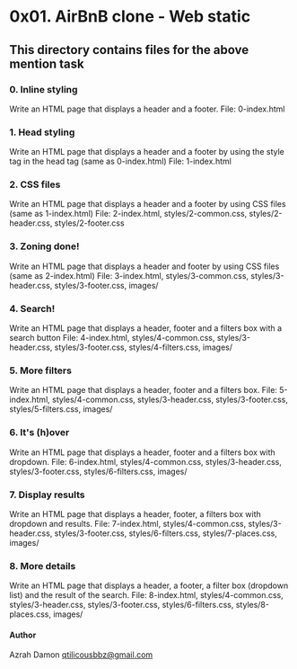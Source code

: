 # 0x01. AirBnB clone - Web static

## This directory contains files for the above mention task

### 0. Inline styling
Write an HTML page that displays a header and a footer.
File: 0-index.html

### 1. Head styling
Write an HTML page that displays a header and a footer by using the style tag in the head tag (same as 0-index.html)
File: 1-index.html

### 2. CSS files
Write an HTML page that displays a header and a footer by using CSS files (same as 1-index.html)
File: 2-index.html, styles/2-common.css, styles/2-header.css, styles/2-footer.css

### 3. Zoning done!
Write an HTML page that displays a header and footer by using CSS files (same as 2-index.html)
File: 3-index.html, styles/3-common.css, styles/3-header.css, styles/3-footer.css, images/

### 4. Search!
Write an HTML page that displays a header, footer and a filters box with a search button
File: 4-index.html, styles/4-common.css, styles/3-header.css, styles/3-footer.css, styles/4-filters.css, images/

### 5. More filters
Write an HTML page that displays a header, footer and a filters box.
File: 5-index.html, styles/4-common.css, styles/3-header.css, styles/3-footer.css, styles/5-filters.css, images/

### 6. It's (h)over
Write an HTML page that displays a header, footer and a filters box with dropdown.
File: 6-index.html, styles/4-common.css, styles/3-header.css, styles/3-footer.css, styles/6-filters.css, images/

### 7. Display results
Write an HTML page that displays a header, footer, a filters box with dropdown and results.
File: 7-index.html, styles/4-common.css, styles/3-header.css, styles/3-footer.css, styles/6-filters.css, styles/7-places.css, images/

### 8. More details
Write an HTML page that displays a header, a footer, a filter box (dropdown list) and the result of the search.
File: 8-index.html, styles/4-common.css, styles/3-header.css, styles/3-footer.css, styles/6-filters.css, styles/8-places.css, images/

#### Author
Azrah Damon <qtilicousbbz@gmail.com>
